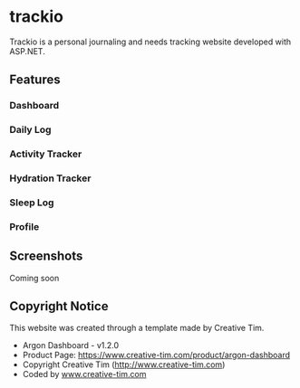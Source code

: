 # trackio
Trackio is a personal journaling and needs tracking website developed with ASP.NET.

## Features

### Dashboard


### Daily Log


### Activity Tracker


### Hydration Tracker


### Sleep Log


### Profile

## Screenshots
Coming soon

## Copyright Notice
This website was created through a template made by Creative Tim.
* Argon Dashboard - v1.2.0
* Product Page: https://www.creative-tim.com/product/argon-dashboard
* Copyright  Creative Tim (http://www.creative-tim.com)
* Coded by www.creative-tim.com
